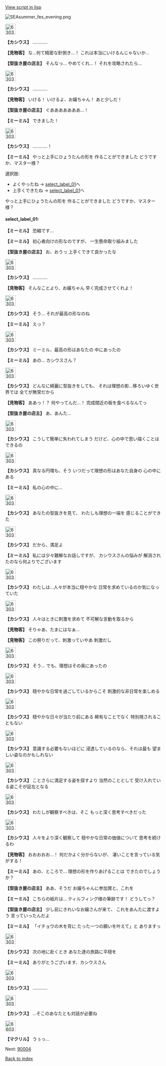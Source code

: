 [View script in lisp](../scripts/202208130.txt)

![SEAsummer_fes_evening.png](../images/backgrounds/SEAsummer_fes_evening.png)

<img src="../images/units/6303111.png" alt="6303111.png" height="34"/>

**【カシウス】**
…………

**【見物客】**
な…何て精密な針捌き…！
これは本当にいけるんじゃないか…

**【型抜き屋の店主】**
そんなっ…
やめてくれ…！
それを攻略されたら…

<img src="../images/units/6303111.png" alt="6303111.png" height="34"/>

**【カシウス】**
…………

**【見物客】**
いける！
いけるよ、お嬢ちゃん！
あと少しだ！

**【型抜き屋の店主】**
ぐあああああああ…！

**【ミーミル】**
できました！

<img src="../images/units/6303111.png" alt="6303111.png" height="34"/>

**【カシウス】**
…………！

**【ミーミル】**
やっと上手にひょうたんの形を
作ることができました
どうですか、マスター様？

選択肢:
- よくやったね → [select_label_01](#select_label_01)へ
- 上手くできたね → [select_label_01](#select_label_01)へ

やっと上手にひょうたんの形を
作ることができました
どうですか、マスター様？

#### select_label_01:

**【ミーミル】**
恐縮です…

**【ミーミル】**
初心者向けの形なのですが、
一生懸命取り組みました

**【型抜き屋の店主】**
お、おうっ
上手くできて良かったな

<img src="../images/units/6303111.png" alt="6303111.png" height="34"/>

**【カシウス】**
…………

**【見物客】**
そんなことより、お嬢ちゃん
早く完成させてくれよ！

<img src="../images/units/6303111.png" alt="6303111.png" height="34"/>

**【カシウス】**
そう…
それが最高の形なのね

**【ミーミル】**
えっ？

<img src="../images/units/6303111.png" alt="6303111.png" height="34"/>

**【カシウス】**
ミーミル、最高の形はあなたの
中にあったの

**【ミーミル】**
あの…
カシウスさん？

<img src="../images/units/6303111.png" alt="6303111.png" height="34"/>

**【カシウス】**
どんなに綺麗に型抜きをしても、
それは理想の影…移ろいゆく世界では
全てが無常だから

**【見物客】**
ああっ！？
何やってんだ…！
完成間近の板を食べるなんてっ

**【型抜き屋の店主】**
あ、あんた…

<img src="../images/units/6303111.png" alt="6303111.png" height="34"/>

**【カシウス】**
こうして簡単に失われてしまう
だけど、心の中で思い描くことは
できるの

<img src="../images/units/6303111.png" alt="6303111.png" height="34"/>

**【カシウス】**
真なる円環も、そう
いつだって理想の形はあなた自身の
心の中にある

**【ミーミル】**
私の心の中に…

<img src="../images/units/6303111.png" alt="6303111.png" height="34"/>

**【カシウス】**
あなたの型抜きを見て、
わたしも理想の一端を
感じることができた

<img src="../images/units/6303111.png" alt="6303111.png" height="34"/>

**【カシウス】**
だから、満足よ

**【ミーミル】**
私には少々難解なお話しですが、
カシウスさんの悩みが
解消されたのなら何よりでございます

<img src="../images/units/6303111.png" alt="6303111.png" height="34"/>

**【カシウス】**
わたしは…人々が本当に穏やかな
日常を求めているのか気になっていた

<img src="../images/units/6303111.png" alt="6303111.png" height="34"/>

**【カシウス】**
人々はときに刺激を求めて
不可解な言動を取るから

**【見物客】**
そりゃあ、たまにはなぁ…

**【見物客】**
この祭りだって、刺激っていやあ
刺激だし

<img src="../images/units/6303111.png" alt="6303111.png" height="34"/>

**【カシウス】**
そう…
でも、理想はその奥にあったの

<img src="../images/units/6303111.png" alt="6303111.png" height="34"/>

**【カシウス】**
穏やかな日常を過ごしているからこそ
刺激的な非日常を楽しめる

<img src="../images/units/6303111.png" alt="6303111.png" height="34"/>

**【カシウス】**
穏やかな日々が当たり前にある
稀有なことでなく
特別視されることもない

<img src="../images/units/6303111.png" alt="6303111.png" height="34"/>

**【カシウス】**
意識する必要もないほどに
浸透しているのなら、それは最も
望ましい姿なのかもしれない

<img src="../images/units/6303111.png" alt="6303111.png" height="34"/>

**【カシウス】**
ことさらに満足する姿を探すより
当然のこととして
受け入れている姿こそが証左となる

<img src="../images/units/6303111.png" alt="6303111.png" height="34"/>

**【カシウス】**
わたしが観察すべきは、そこ
もっと深く思考すべきだった

<img src="../images/units/6303111.png" alt="6303111.png" height="34"/>

**【カシウス】**
人々をより深く観察して
穏やかな日常の価値について
思考を続けるわ

**【見物客】**
おおおおお…！
何だかよく分からないが、
凄いことを言っている気がする！

**【ミーミル】**
あの、ところで…
理想の形を作りあげることは
できたのでしょうか？

**【型抜き屋の店主】**
ああ、そうだ
お嬢ちゃんに参加賞と、これを

**【ミーミル】**
こちらの紙片は…
ティルフィング様の筆跡です！
どうしてっ？

**【型抜き屋の店主】**
少し前にきれいなお嬢さんが来て、
これをあんたに渡すよう
言っていったんだよ

**【ミーミル】**
「イチョウの木を背に
たった一つの願いを叶えて」と
ありますっ

<img src="../images/units/6303111.png" alt="6303111.png" height="34"/>

**【カシウス】**
次の地に赴くとき
あなた達の旅路に平穏を

**【ミーミル】**
ありがとうございます、カシウスさん

<img src="../images/units/6303111.png" alt="6303111.png" height="34"/>

**【カシウス】**
…………

<img src="../images/units/6303111.png" alt="6303111.png" height="34"/>

**【カシウス】**
…そこのあなたとも対話が必要ね

<img src="../images/units/6603821.png" alt="6603821.png" height="34"/>

**【マクリル】**
うぅっ…


Next: [90004](90004.md)

[Back to index](index.md)
